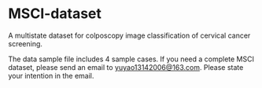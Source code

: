 # MSCI-dataset
A multistate dataset for colposcopy image classification  of cervical cancer screening.

The data sample file includes 4 sample cases. If you need a complete MSCI dataset, please send an email to yuyao13142006@163.com. Please state your intention in the email.
